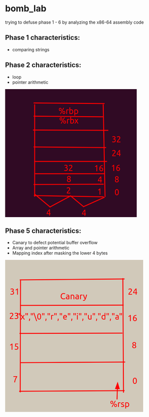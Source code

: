 # bomb_lab
trying to defuse phase 1 - 6 by analyzing the x86-64 assembly code


## Phase 1 characteristics:
 - comparing strings 
 
## Phase 2 characteristics:
 - loop
 - pointer arithmetic

![](phase2.png)



## Phase 5 characteristics:
  - Canary to defect potential buffer overflow
  - Array and pointer arithmetic
  - Mapping index after masking the lower 4 bytes
  
  
  
![](phase5.png)

